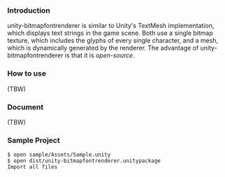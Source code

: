 ### Introduction

unity-bitmapfontrenderer is similar to Unity's TextMesh implementation, which displays text strings in the game scene. Both use a single bitmap texture, which includes the glyphs of every single character, and a mesh, which is dynamically generated by the renderer. The advantage of unity-bitmapfontrenderer is that it is *open-source*.

### How to use

(TBW)

### Document

(TBW)

### Sample Project

    $ open sample/Assets/Sample.unity
    $ open dist/unity-bitmapfontrenderer.unitypackage
    Import all files

